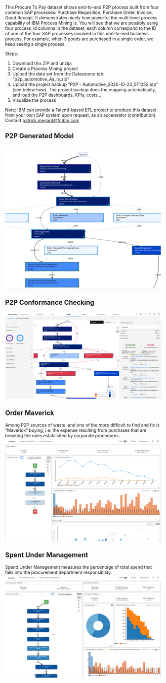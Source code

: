 This Procure To Pay dataset shows end-to-end P2P process built from four common SAP processes: Purchase Requisition, Purchase Order, Invoice, Good Receipt.
It demonstrates nicely how powerful the multi-level process capability of IBM Process Mining is. You will see that we are possibly using four process_id columns in the dataset, each column correspond to the ID of one of the four SAP processes involved in this end-to-end business process.
For example, when 3 goods are purchased in a single order, we keep seeing a single process.

Steps:
1. Download this ZIP and unzip:
1. Create a Process Mining project
1. Upload the data set from the Datasource tab: "p2p_automotive_As_Is.zip"
1. Upload the project backup "P2P - Automotive_2020-10-23_071252.idp" (see below how). The project backup does the mapping automatically, and load the P2P dashboards, KPIs, costs...
1. Visualize the process


Note: IBM can provide a Talend-based ETL project to produce this dataset from your own SAP system upon request, as an accelerator (contribution). Contact patrick.megard@fr.ibm.com

## P2P Generated Model
![](./Images/P2PModel.png?sanitize=true)

## P2P Conformance Checking
![](./Images/P2PConformanceChecking.png?sanitize=true)

## Order Maverick
Among P2P sources of waste, and one of the more difficult to find and fix is “Maverick” buying, i.e. the expense resulting from purchases that are breaking the rules established by corporate procedures.
![](./Images/OrderMaverick.png?sanitize=true)

## Spent Under Management
Spend Under Management measures the percentage of total spend that falls into the procurement department responsibility.
![](./Images/SpentUnderManagement.png?sanitize=true)
